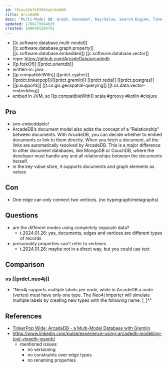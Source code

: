 ```yaml
---
id: l9iuu3zbft8356ka2cbzb00
title: ArcadeDB
desc: 'Multi-Model DB: Graph, Document, Key/Value, Search-Engine, Time-Series, and Vector-Embedding'
updated: 1706279564029
created: 1696481284791
---
```


- [[c.software.database.multi-model]]  [[c.software.database.graph.property]] [[c.software.database.embedded]] [[c.software.database.vector]]
- repo: https://github.com/ArcadeData/arcadedb
- [[p.forkOf]] [[prdct.orientdb]]
- written-in: java 
- [[p.compatibleWith]] [[prdct.cypher]] [[prdct.tinkerpop]]/[[prdct.gremlin]] [[prdct.redis]] [[prdct.postgres]]
- [[p.supports]] [[t.cs.gis.geospatial-querying]] [[t.cs.data.vector-embedding]]
- embed in JVM, so [[p.compatibleWith]] scala #groovy #kotlin #clojure

## Pro

- jvm-embeddable!
- ArcadeDB’s document model also adds the concept of a "Relationship" between documents. With ArcadeDB, you can decide whether to embed documents or link to them directly. When you fetch a document, all the links are automatically resolved by ArcadeDB. This is a major difference to other document databases, like MongoDB or CouchDB, where the developer must handle any and all relationships between the documents herself.
- in the key-value store, it supports documents and graph elements as values

## Con

- One edge can only connect two vertices. (no hypergraph/metagraphs)

## Questions

- are the different modes using completely separate data?
  - t.2024.01.26: yes, documents, edges and vertices are different types of records
- presumably properties can't refer to vertexes
  - t.2024.01.26: maybe not in a direct way, but you could use text

## Comparison

### vs [[prdct.neo4j]]

- "Neo4j supports multiple labels per node, while in ArcadeDB a node (vertex) must have only one type. The Neo4j importer will simulate multiple labels by creating new types with the following name: <label1>[_<labelN>]*."

## References

- [TinkerPop Wide: ArcadeDB - a Multi-Model Database with Gremlin](https://www.youtube.com/watch?v=X6qC-P-pkgs)
- https://www.linkedin.com/pulse/experience-using-arcadedb-modelling-tool-vineeth-joseph/
  - mentioned issues:
    - no versioning
    - no constraints over edge types
    - no renaming properties